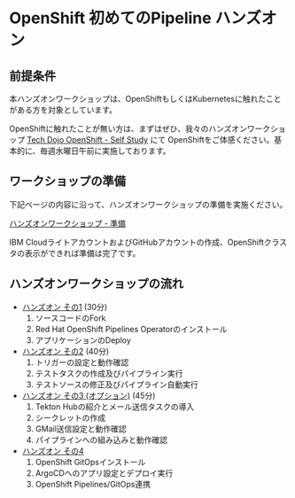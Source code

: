 # OpenShift 初めてのPipeline ハンズオン

## 前提条件

本ハンズオンワークショップは、OpenShiftもしくはKubernetesに触れたことがある方を対象としています。

OpenShiftに触れたことが無い方は、まずはぜひ、我々のハンズオンワークショップ [Tech Dojo OpenShift - Self Study](https://ibm-developer.connpass.com) にて OpenShiftをご体感ください。基本的に、毎週水曜日午前に実施しております。

## ワークショップの準備

下記ページの内容に沿って、ハンズオンワークショップの準備を実施ください。

[ハンズオンワークショップ - 準備](https://github.com/IBMDeveloperTokyo/openshift-s2i-lab/blob/main/PREPARE.md)

IBM CloudライトアカウントおよびGitHubアカウントの作成、OpenShiftクラスタの表示ができれば準備は完了です。

## ハンズオンワークショップの流れ

* [ハンズオン その1](./handson1.md) (30分)
  1. ソースコードのFork
  1. Red Hat OpenShift Pipelines Operatorのインストール
  1. アプリケーションのDeploy
* [ハンズオン その2](./handson2.md) (40分)
  1. トリガーの設定と動作確認
  1. テストタスクの作成及びパイプライン実行
  1. テストソースの修正及びパイプライン自動実行
* [ハンズオン その3 (オプション)](./handson3.md) (45分)
  1. Tekton Hubの紹介とメール送信タスクの導入
  1. シークレットの作成
  1. GMail送信設定と動作確認
  1. パイプラインへの組み込みと動作確認
* [ハンズオン その4](./handson4.md)
  1. OpenShift GitOpsインストール
  1. ArgoCDへのアプリ設定とデプロイ実行
  1. OpenShift Pipelines/GitOps連携
